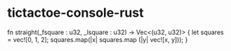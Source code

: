 # tictactoe-console-rust

fn straight(_fsquare : u32, _lsquare : u32) -> Vec<(u32, u32)> {
	let squares = vec![0, 1, 2];
	squares.map(|x| squares.map (|y| vec![x, y]));
}

